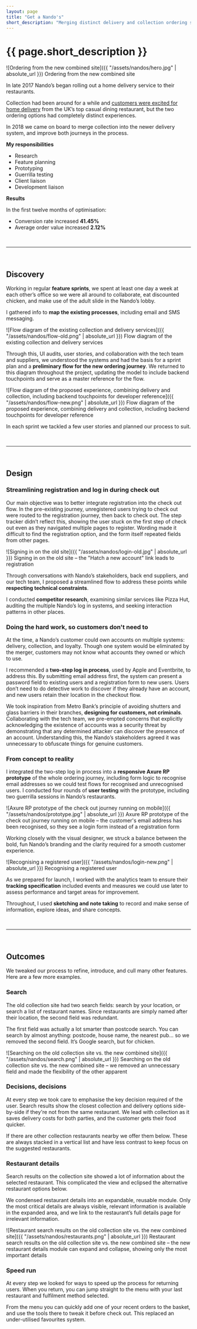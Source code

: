 ```yaml
---
layout: page
title: "Get a Nando's"
short_description: "Merging distinct delivery and collection ordering systems into one optimised experience"
---
```


# {{ page.short_description }}

![Ordering from the new combined site]({{ "/assets/nandos/hero.jpg" | absolute_url }})
<span class="post-meta">Ordering from the new combined site</span>

In late 2017 Nando’s began rolling out a home delivery service to their restaurants.

Collection had been around for a while and [customers were excited for home delivery](http://www.ladbible.com/news/food-uk-nandos-has-officially-launched-its-own-delivery-service-20171105) from the UK’s top casual dining restaurant, but the two ordering options had completely distinct experiences.

In 2018 we came on board to merge collection into the newer delivery system, and improve both journeys in the process.

**My responsibilities**
- Research
- Feature planning
- Prototyping
- Guerrilla testing
- Client liaison
- Development liaison

**Results**

In the first twelve months of optimisation:

- Conversion rate increased **41.45%**
- Average order value increased **2.12%**

<br/>

-----

<br/>

## Discovery
Working in regular **feature sprints**, we spent at least one day a week at each other’s office so we were all around to collaborate, eat discounted chicken, and make use of the adult slide in the Nando’s lobby.

I gathered info to **map the existing processes**, including email and SMS messaging.

![Flow diagram of the existing collection and delivery services]({{ "/assets/nandos/flow-old.png" | absolute_url }})
<span class="post-meta">Flow diagram of the existing collection and delivery services</span>

Through this, UI audits, user stories, and collaboration with the tech team and suppliers, we understood the systems and had the basis for a sprint plan and a **preliminary flow for the new ordering journey**. We returned to this diagram throughout the project, updating the model to include backend touchpoints and serve as a master reference for the flow.

![Flow diagram of the proposed experience, combining delivery and collection, including backend touchpoints for developer reference]({{ "/assets/nandos/flow-new.png" | absolute_url }})
<span class="post-meta">Flow diagram of the proposed experience, combining delivery and collection, including backend touchpoints for developer reference</span>

In each sprint we tackled a few user stories and planned our process to suit.

<br/>

-----

<br/>

## Design
### Streamlining registration and log in during check out

Our main objective was to better integrate registration into the check out flow. In the pre-existing journey, unregistered users trying to check out were routed to the registration journey, then back to check out. The step tracker didn’t reflect this, showing the user stuck on the first step of check out even as they navigated multiple pages to register. Wording made it difficult to find the registration option, and the form itself repeated fields from other pages.

![Signing in on the old site]({{ "/assets/nandos/login-old.jpg" | absolute_url }})
<span class="post-meta">Signing in on the old site – the "Hatch a new account" link leads to registration</span>

Through conversations with Nando’s stakeholders, back end suppliers, and our tech team, I proposed a streamlined flow to address these points while **respecting technical constraints**.

I conducted **competitor research**, examining similar services like Pizza Hut, auditing the multiple Nando’s log in systems, and seeking interaction patterns in other places.

### Doing the hard work, so customers don't need to

At the time, a Nando’s customer could own accounts on multiple systems: delivery, collection, and loyalty. Though one system would be eliminated by the merger, customers may not know what accounts they owned or which to use.

I recommended a **two-step log in process**, used by Apple and Eventbrite, to address this. By submitting email address first, the system can present a password field to existing users and a registration form to new users. Users don’t need to do detective work to discover if they already have an account, and new users retain their location in the checkout flow.

We took inspiration from Metro Bank’s principle of avoiding shutters and glass barriers in their branches, **designing for customers, not criminals**. Collaborating with the tech team, we pre-empted concerns that explicitly acknowledging the existence of accounts was a security threat by demonstrating that any determined attacker can discover the presence of an account. Understanding this, the Nando’s stakeholders agreed it was unnecessary to obfuscate things for genuine customers.

### From concept to reality

I integrated the two-step log in process into a **responsive Axure RP prototype** of the whole ordering journey, including form logic to recognise email addresses so we could test flows for recognised and unrecognised users. I conducted four rounds of **user testing** with the prototype, including two guerrilla sessions in Nando’s restaurants.

![Axure RP prototype of the check out journey running on mobile]({{ "/assets/nandos/prototype.jpg" | absolute_url }})
<span class="post-meta">Axure RP prototype of the check out journey running on mobile – the customer's email address has been recognised, so they see a login form instead of a registration form</span>

Working closely with the visual designer, we struck a balance between the bold, fun Nando’s branding and the clarity required for a smooth customer experience.

![Recognising a registered user]({{ "/assets/nandos/login-new.png" | absolute_url }})
<span class="post-meta">Recognising a registered user</span>

As we prepared for launch, I worked with the analytics team to ensure their **tracking specification** included events and measures we could use later to assess performance and target areas for improvement.

Throughout, I used **sketching and note taking** to record and make sense of information, explore ideas, and share concepts.

<br/>

-----

<br/>

## Outcomes

We tweaked our process to refine, introduce, and cull many other features. Here are a few more examples.

### Search

The old collection site had two search fields: search by your location, or search a list of restaurant names. Since restaurants are simply named after their location, the second field was redundant.

The first field was actually a lot smarter than postcode search. You can search by almost anything: postcode, house name, the nearest pub… so we removed the second field. It’s Google search, but for chicken.

![Searching on the old collection site vs. the new combined site]({{ "/assets/nandos/search.png" | absolute_url }})
<span class="post-meta">Searching on the old collection site vs. the new combined site – we removed an unnecessary field and made the flexibility of the other apparent</span>

### Decisions, decisions

At every step we took care to emphasise the key decision required of the user. Search results show the closest collection and delivery options side-by-side if they're not from the same restaurant. We lead with collection as it saves delivery costs for both parties, and the customer gets their food quicker.

If there are other collection restaurants nearby we offer them below. These are always stacked in a vertical list and have less contrast to keep focus on the suggested restaurants.

### Restaurant details

Search results on the collection site showed a lot of information about the selected restaurant. This complicated the view and eclipsed the alternative restaurant options below.

We condensed restaurant details into an expandable, reusable module. Only the most critical details are always visible, relevant information is available in the expanded area, and we link to the restaurant’s full details page for irrelevant information.

![Restaurant search results on the old collection site vs. the new combined site]({{ "/assets/nandos/restaurants.png" | absolute_url }})
<span class="post-meta">Restaurant search results on the old collection site vs. the new combined site – the new restaurant details module can expand and collapse, showing only the most important details</span>

### Speed run

At every step we looked for ways to speed up the process for returning users. When you return, you can jump straight to the menu with your last restaurant and fulfilment method selected.

From the menu you can quickly add one of your recent orders to the basket, and use the tools there to tweak it before check out. This replaced an under-utilised favourites system.